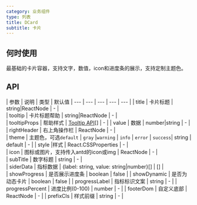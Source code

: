 ```yaml
---
category: 业务组件
type: 列表
title: DCard
subtitle: 卡片
---
```


## 何时使用

最基础的卡片容器，支持文字，数值，icon和进度条的展示，支持定制主题色。

## API

| 参数 | 说明 | 类型 | 默认值 
| --- | --- | --- | --- | --- |
| title | 卡片标题 | string\|ReactNode | - |  
| tooltip | 卡片标题帮助 | string\|ReactNode | - |  
| tooltipProps | 帮助样式 | [Tooltip API](https://ant.design/components/tooltip-cn/#API)[] | - | 
| value | 数据 | number\|string | -  |  
| rightHeader | 右上角操作栏 | ReactNode | - |  
| theme | 主题色，可选`default` \| `gray` \|`warning` \|  `info` \| `error` \| `success`|  string | default | - |
| style |样式 | React.CSSProperties | - |  
| icon | 图标或图片，支持传入antd的icon或img | ReactNode | - |  
| subTitle | 数字标题 | string | - |  
| siderData | 指标数据 | {label: string, value: string\|number}[] | [] |  
| showProgress | 是否展示进度条 | boolean | false | 
| showDynamic | 是否为动态卡片 | boolean | false | 
| progressLabel | 指标标识文案 | string | - | 
| progressPercent | 进度比例(0-100) | number | - | 
| footerDom | 自定义底部 | ReactNode | - | 
| prefixCls | 样式前缀 | string | - |
